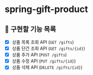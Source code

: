 # spring-gift-product

## 📌 구현할 기능 목록

- [x] 상품 목록 조회 API (`GET /gifts`)
- [x] 상품 단건 조회 API (`GET /gifts/{id}`)
- [x] 상품 추가 API (`POST /gifts`)<br>
- [x] 상품 수정 API (`PUT /gifts/{id}`)
- [x] 상품 삭제 API (`DELETE /gifts/{id}`)
